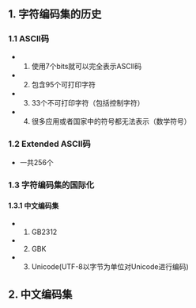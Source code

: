 ## 1. 字符编码集的历史
### 1.1 ASCII码
- 1. 使用7个bits就可以完全表示ASCII码
- 2. 包含95个可打印字符
- 3. 33个不可打印字符（包括控制字符）
- 4. 很多应用或者国家中的符号都无法表示（数学符号）
### 1.2 Extended ASCII码
- 一共256个
### 1.3 字符编码集的国际化
#### 1.3.1 中文编码集
- 1. GB2312
- 2. GBK
- 3. Unicode(UTF-8以字节为单位对Unicode进行编码)
## 2. 中文编码集